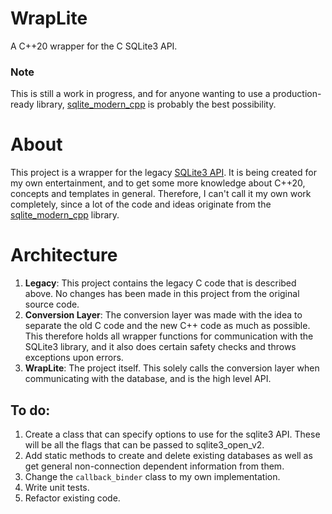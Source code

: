 # WrapLite 
A C++20 wrapper for the C SQLite3 API.

### Note
This is still a work in progress, and for anyone wanting to use a production-ready library, [sqlite_modern_cpp](https://github.com/SqliteModernCpp/sqlite_modern_cpp) is probably the best possibility.

# About
This project is a wrapper for the legacy [SQLite3 API](https://www.sqlite.org/amalgamation.html). It is being created for my own entertainment, and to get some more knowledge about C++20, concepts and templates in general. Therefore, I can't call it my own work completely, since a lot of the code and ideas originate from the [sqlite_modern_cpp](https://github.com/SqliteModernCpp/sqlite_modern_cpp) library.

# Architecture
1. **Legacy**: This project contains the legacy C code that is described above. No changes has been made in this project from the original source code.
2. **Conversion Layer**: The conversion layer was made with the idea to separate the old C code and the new C++ code as much as possible. This therefore holds all wrapper functions for communication with the SQLite3 library, and it also does certain safety checks and throws exceptions upon errors.
3. **WrapLite**: The project itself. This solely calls the conversion layer when communicating with the database, and is the high level API.

## To do:
1. Create a class that can specify options to use for the sqlite3 API. These will be all the flags that can be passed to sqlite3_open_v2.
2. Add static methods to create and delete existing databases as well as get general non-connection dependent information from them.
3. Change the `callback_binder` class to my own implementation.
4. Write unit tests.
5. Refactor existing code.
